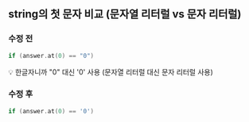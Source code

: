 ## string의 첫 문자 비교 (문자열 리터럴 vs 문자 리터럴)

### 수정 전

```cpp
if (answer.at(0) == "0")
```

💡 한글자니까 "0" 대신 '0' 사용 (문자열 리터럴 대신 문자 리터럴 사용)

### 수정 후

```cpp
if (answer.at(0) == '0')
```
